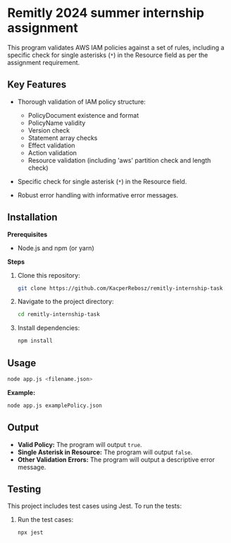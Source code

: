 # Remitly 2024 summer internship assignment

This program validates AWS IAM policies against a set of rules, including a specific check for single asterisks (`*`) in the Resource field as per the assignment requirement.

## Key Features

*   Thorough validation of IAM policy structure:
    *   PolicyDocument existence and format
    *   PolicyName validity
    *   Version check
    *   Statement array checks
    *   Effect validation
    *   Action validation
    *   Resource validation (including 'aws' partition check and length check)

*   Specific check for single asterisk (`*`) in the Resource field.

*   Robust error handling with informative error messages.

## Installation 

**Prerequisites**

*   Node.js and npm (or yarn)

**Steps**

1.  Clone this repository:
    ```bash
    git clone https://github.com/KacperRebosz/remitly-internship-task
    ```

2.  Navigate to the project directory:
    ```bash
    cd remitly-internship-task
    ```

3.  Install dependencies:
    ```bash
    npm install 
    ``` 

## Usage

```bash
node app.js <filename.json>
```

**Example:**
```bash
node app.js examplePolicy.json
```

## Output

*   **Valid Policy:** The program will output `true`.
*   **Single Asterisk in Resource:**  The program will output `false`.
*   **Other Validation Errors:** The program will output a descriptive error message.

## Testing

This project includes test cases using Jest. To run the tests:

1.  Run the test cases:
    ```bash
    npx jest
    ```



